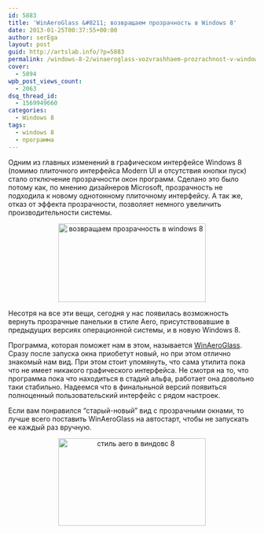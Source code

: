```yaml
---
id: 5883
title: 'WinAeroGlass &#8211; возвращаем прозрачность в Windows 8'
date: 2013-01-25T00:37:55+00:00
author: serEga
layout: post
guid: http://artslab.info/?p=5883
permalink: /windows-8-2/winaeroglass-vozvrashhaem-prozrachnost-v-windows-8/
cover:
  - 5894
wpb_post_views_count:
  - 2063
dsq_thread_id:
  - 1569949660
categories:
  - Windows 8
tags:
  - windows 8
  - программа
---
```

Одним из главных изменений в графическом интерфейсе Windows 8 (помимо плиточного интерфейса Modern UI и отсутствия кнопки пуск) стало отключение прозрачности окон программ. Сделано это было потому как, по мнению дизайнеров Microsoft, прозрачность не подходила к новому однотонному плиточному интерфейсу. А так же, отказ от эффекта прозрачности, позволяет немного увеличить производительности системы.

<center>
  <a href="http://googledrive.com/host/0B9lHVSSSdxdxd0hjdUdmRzY3Tjg/prozrachnost_v_windows8.png"><img src="http://googledrive.com/host/0B9lHVSSSdxdxd0hjdUdmRzY3Tjg/prozrachnost_v_windows8-300x160.png" alt="возвращаем прозрачность в windows 8" title="prozrachnost_v_windows8" width="300" height="160" class="aligncenter size-medium wp-image-5884" srcset="http://googledrive.com/host/0B9lHVSSSdxdxd0hjdUdmRzY3Tjg/prozrachnost_v_windows8-300x160.png 300w, http://googledrive.com/host/0B9lHVSSSdxdxd0hjdUdmRzY3Tjg/prozrachnost_v_windows8.png 619w" sizes="(max-width: 300px) 100vw, 300px" /></a>
</center>

Несотря на все эти вещи, сегодня у нас появилась возможность вернуть прозрачные панельки в стиле Aero, присутствовавшие в предыдущих версиях операционной системы, и в новую Windows 8.

<!--more-->

Программа, которая поможет нам в этом, называется [WinAeroGlass](http://winaero.com/comment.php?comment.news.204). Сразу после запуска окна приобетут новый, но при этом отлично знакомый нам вид. При этом стоит упомянуть, что сама утилита пока что не имеет никакого графического интерфейса. Не смотря на то, что программа пока что находиться в стадий альфа, работает она довольно таки стабильно. Надеемся что в финальньной версий появиться полноценный пользовательский интерфейс с рядом настроек.

Если вам понравился &#8220;старый-новый&#8221; вид с прозрачными окнами, то лучше всего поставить WinAeroGlass на автостарт, чтобы не запускать ее каждый раз вручную.

<center>
  <a href="http://googledrive.com/host/0B9lHVSSSdxdxd0hjdUdmRzY3Tjg/winaeroglass_windows8.png"><img src="http://googledrive.com/host/0B9lHVSSSdxdxd0hjdUdmRzY3Tjg/winaeroglass_windows8-300x178.png" alt="стиль aero в виндовс 8" title="winaeroglass_windows8" width="300" height="178" class="aligncenter size-medium wp-image-5896" srcset="http://googledrive.com/host/0B9lHVSSSdxdxd0hjdUdmRzY3Tjg/winaeroglass_windows8-300x178.png 300w, http://googledrive.com/host/0B9lHVSSSdxdxd0hjdUdmRzY3Tjg/winaeroglass_windows8-1024x608.png 1024w, http://googledrive.com/host/0B9lHVSSSdxdxd0hjdUdmRzY3Tjg/winaeroglass_windows8.png 1028w" sizes="(max-width: 300px) 100vw, 300px" /></a>
</center>